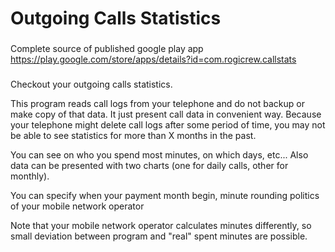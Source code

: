 Outgoing Calls Statistics
=========================

###
Complete source of published google play app https://play.google.com/store/apps/details?id=com.rogicrew.callstats

###
Checkout your outgoing calls statistics.

This program reads call logs from your telephone and do not backup or make copy of that data. It just present call data
in convenient way. Because your telephone might delete call logs after some period of time, you may not be able to see statistics for more than X months in the past.

You can see on who you spend most minutes, on which days, etc...
Also data can be presented with two charts (one for daily calls, other for monthly).

You can specify when your payment month begin, minute rounding politics of your mobile network operator

Note that your mobile network operator calculates minutes differently, so small deviation between program and "real" spent minutes are possible.